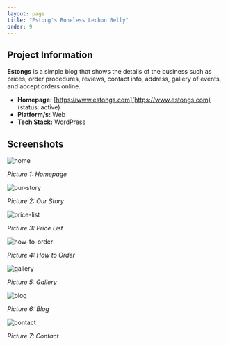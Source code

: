 ```yaml
---
layout: page
title: "Estong's Boneless Lechon Belly"
order: 9
---
```

## Project Information
**Estongs** is a simple blog that shows the details of the business such as prices, order procedures, reviews, contact info, address, gallery of events, and accept orders online.

* **Homepage:** [https://www.estongs.com](https://www.estongs.com) (status: active)
* **Platform/s:** Web
* **Tech Stack:** WordPress

## Screenshots
![home](/assets/images/portfolio/estongs/home.png)

*Picture 1: Homepage*

![our-story](/assets/images/portfolio/estongs/our-story.png)

*Picture 2: Our Story*

![price-list](/assets/images/portfolio/estongs/price-list.png)

*Picture 3: Price List*

![how-to-order](/assets/images/portfolio/estongs/how-to-order.png)

*Picture 4: How to Order*

![gallery](/assets/images/portfolio/estongs/gallery.png)

*Picture 5: Gallery*

![blog](/assets/images/portfolio/estongs/blog.png)

*Picture 6: Blog*

![contact](/assets/images/portfolio/estongs/contact.png)

*Picture 7: Contact*
